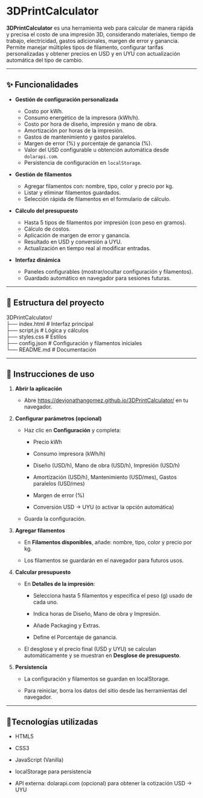 # 3DPrintCalculator

****3DPrintCalculator**** es una herramienta web para calcular de manera rápida y precisa el costo de una impresión 3D, considerando materiales, tiempo de trabajo, electricidad, gastos adicionales, margen de error y ganancia.
Permite manejar múltiples tipos de filamento, configurar tarifas personalizadas y obtener precios en USD y en UYU con actualización automática del tipo de cambio.

---

## ✨ Funcionalidades

- ****Gestión de configuración personalizada****
  - Costo por kWh.
  - Consumo energético de la impresora (kWh/h).
  - Costo por hora de diseño, impresión y mano de obra.
  - Amortización por horas de la impresión.
  - Gastos de mantenimiento y gastos paralelos.
  - Margen de error (%) y porcentaje de ganancia (%).
  - Valor del USD configurable u obtención automática desde `dolarapi.com`.
  - Persistencia de configuración en `localStorage`.

- ****Gestión de filamentos****
  - Agregar filamentos con: nombre, tipo, color y precio por kg.
  - Listar y eliminar filamentos guardados.
  - Selección rápida de filamentos en el formulario de cálculo.

- ****Cálculo del presupuesto****
  - Hasta 5 tipos de filamentos por impresión (con peso en gramos).
  - Cálculo de costos.
  - Aplicación de margen de error y ganancia.
  - Resultado en USD y conversión a UYU.
  - Actualización en tiempo real al modificar entradas.

- ****Interfaz dinámica****
  - Paneles configurables (mostrar/ocultar configuración y filamentos).
  - Guardado automático en navegador para sesiones futuras.

---

## 📂 Estructura del proyecto

3DPrintCalculator/  
├── index.html # Interfaz principal  
├── script.js # Lógica y cálculos  
├── styles.css # Estilos  
├── config.json # Configuración y filamentos iniciales  
└── README.md  # Documentación  

---

## 🚀 Instrucciones de uso

1.  ****Abrir la aplicación****

    *   Abre https://devjonathangomez.github.io/3DPrintCalculator/ en tu navegador.

2.  ****Configurar parámetros (opcional)****

    *   Haz clic en ****Configuración**** y completa:

        *   Precio kWh

        *   Consumo impresora (kWh/h)

        *   Diseño (USD/h), Mano de obra (USD/h), Impresión (USD/h)

        *   Amortización (USD/h), Mantenimiento (USD/mes), Gastos paralelos (USD/mes)

        *   Margen de error (%)

        *   Conversión USD → UYU (o activar la opción automática)

    *   Guarda la configuración.

3.  ****Agregar filamentos****

    *   En ****Filamentos disponibles****, añade: nombre, tipo, color y precio por kg.

    *   Los filamentos se guardarán en el navegador para futuros usos.

4.  ****Calcular presupuesto****

    *   En ****Detalles de la impresión****:

        *   Selecciona hasta 5 filamentos y especifica el peso (g) usado de cada uno.

        *   Indica horas de Diseño, Mano de obra y Impresión.

        *   Añade Packaging y Extras.

        *   Define el Porcentaje de ganancia.

    *   El desglose y el precio final (USD y UYU) se calculan automáticamente y se muestran en ****Desglose de presupuesto****.

5.  ****Persistencia****

    *   La configuración y filamentos se guardan en localStorage.

    *   Para reiniciar, borra los datos del sitio desde las herramientas del navegador.

---

## 🔧Tecnologías utilizadas

*   HTML5

*   CSS3

*   JavaScript (Vanilla)

*   localStorage para persistencia

*   API externa: dolarapi.com (opcional) para obtener la cotización USD → UYU